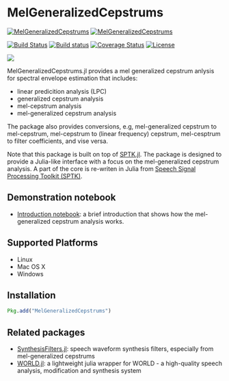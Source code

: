 # MelGeneralizedCepstrums

[![MelGeneralizedCepstrums](http://pkg.julialang.org/badges/MelGeneralizedCepstrums_0.4.svg)](http://pkg.julialang.org/?pkg=MelGeneralizedCepstrums&ver=0.4)
[![MelGeneralizedCepstrums](http://pkg.julialang.org/badges/MelGeneralizedCepstrums_0.5.svg)](http://pkg.julialang.org/?pkg=MelGeneralizedCepstrums&ver=0.5)

[![Build Status](https://travis-ci.org/r9y9/MelGeneralizedCepstrums.jl.svg?branch=master)](https://travis-ci.org/r9y9/MelGeneralizedCepstrums.jl)
[![Build status](https://ci.appveyor.com/api/projects/status/gr17ty0m7fagqsh5/branch/master?svg=true)](https://ci.appveyor.com/project/r9y9/melgeneralizedcepstrums-jl/branch/master)
[![Coverage Status](https://coveralls.io/repos/r9y9/MelGeneralizedCepstrums.jl/badge.svg?branch=master)](https://coveralls.io/r/r9y9/MelGeneralizedCepstrums.jl?branch=master)
[![License](http://img.shields.io/badge/license-MIT-brightgreen.svg?style=flat)](LICENSE.md)

![](examples/mel-generalized-cepstrum.png)

MelGeneralizedCepstrums.jl provides a mel generalized cepstrum anlysis for spectral envelope estimation that includes:

- linear predicition analysis (LPC)
- generalized cepstrum analysis
- mel-cepstrum analysis
- mel-generalized cepstrum analysis

The package also provides conversions, e.g, mel-generalized cepstrum to mel-cepstrum, mel-cepstrum to (linear frequency) cepstrum, mel-cesptrum to filter coefficients, and vise versa.

Note that this package is built on top of [SPTK.jl](https://github.com/r9y9/SPTK.jl). The package is designed to provide a Julia-like interface with a focus on the mel-generalized cepstrum analysis. A part of the core is re-writen in Julia from [Speech Signal Processing Toolkit (SPTK)](http://sp-tk.sourceforge.net/).

## Demonstration notebook

- [Introduction notebook](http://nbviewer.ipython.org/github/r9y9/MelGeneralizedCepstrums.jl/blob/master/examples/Introduction%20to%20MelGeneralizedCeptrums.jl.ipynb): a brief introduction that shows how the mel-generalized cepstrum analysis works.

## Supported Platforms

- Linux
- Mac OS X
- Windows

## Installation

```julia
Pkg.add("MelGeneralizedCepstrums")
```

## Related packages

- [SynthesisFilters.jl](https://github.com/r9y9/SynthesisFilters.jl): speech waveform synthesis filters, especially from mel-generalized cepstrums
- [WORLD.jl](https://github.com/r9y9/WORLD.jl): a lightweight julia wrapper for WORLD - a high-quality speech analysis, modification and synthesis system
